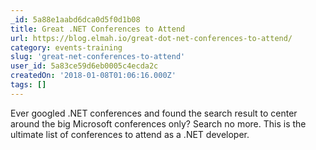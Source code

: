 ```yaml
---
_id: 5a88e1aabd6dca0d5f0d1b08
title: Great .NET Conferences to Attend
url: https://blog.elmah.io/great-dot-net-conferences-to-attend/
category: events-training
slug: 'great-net-conferences-to-attend'
user_id: 5a83ce59d6eb0005c4ecda2c
createdOn: '2018-01-08T01:06:16.000Z'
tags: []
---
```


Ever googled .NET conferences and found the search result to center around the big Microsoft conferences only? Search no more. This is the ultimate list of conferences to attend as a .NET developer.
